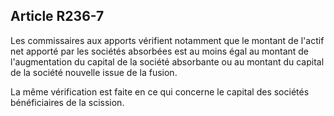 Article R236-7
----
Les commissaires aux apports vérifient notamment que le montant de l'actif net
apporté par les sociétés absorbées est au moins égal au montant de
l'augmentation du capital de la société absorbante ou au montant du capital de
la société nouvelle issue de la fusion.

La même vérification est faite en ce qui concerne le capital des sociétés
bénéficiaires de la scission.
